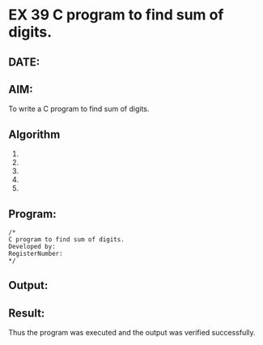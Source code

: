 # EX 39 C program to find sum of digits.
## DATE:
## AIM:
To write a C program to find sum of digits.

## Algorithm
1. 
2. 
3. 
4.  
5.   

## Program:
```
/*
C program to find sum of digits.
Developed by: 
RegisterNumber:  
*/
```

## Output:



## Result:
Thus the program was executed and the output was verified successfully.
